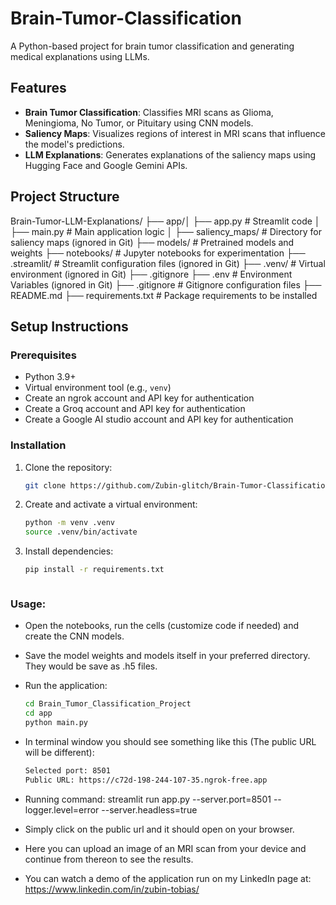# Brain-Tumor-Classification

A Python-based project for brain tumor classification and generating medical explanations using LLMs.

## Features
- **Brain Tumor Classification**: Classifies MRI scans as Glioma, Meningioma, No Tumor, or Pituitary using CNN models.
- **Saliency Maps**: Visualizes regions of interest in MRI scans that influence the model's predictions.
- **LLM Explanations**: Generates explanations of the saliency maps using Hugging Face and Google Gemini APIs.

## Project Structure
Brain-Tumor-LLM-Explanations/ 
├── app/│ 
        ├── app.py # Streamlit code │ 
        ├── main.py # Main application logic │ 
        ├── saliency_maps/                      # Directory for saliency maps (ignored in Git) 
├── models/                                     # Pretrained models and weights 
├── notebooks/                                  # Jupyter notebooks for experimentation 
├── .streamlit/                                 # Streamlit configuration files (ignored in Git)
├── .venv/                                      # Virtual environment (ignored in Git)
├── .gitignore
├── .env                                        # Environment Variables (ignored in Git)
├── .gitignore                                  # Gitignore configuration files
├── README.md
├── requirements.txt                            # Package requirements to be installed


## Setup Instructions
### Prerequisites
- Python 3.9+
- Virtual environment tool (e.g., `venv`)
- Create an ngrok account and API key for authentication
- Create a Groq account and API key for authentication
- Create a Google AI studio account and API key for authentication

### Installation
1. Clone the repository:
   ```bash
   git clone https://github.com/Zubin-glitch/Brain-Tumor-Classification.git
   

2. Create and activate a virtual environment:
    ```bash
    python -m venv .venv
    source .venv/bin/activate

3. Install dependencies:
    ```bash
    pip install -r requirements.txt



### Usage:

- Open the notebooks, run the cells (customize code if needed) and create the CNN models.

- Save the model weights and models itself in your preferred directory. They would be save as .h5 files.

- Run the application:
    ```bash
    cd Brain_Tumor_Classification_Project
    cd app
    python main.py
- In terminal window you should see something like this (The public URL will be different):
    ```bash
    Selected port: 8501
    Public URL: https://c72d-198-244-107-35.ngrok-free.app

- Running command: streamlit run app.py --server.port=8501 --logger.level=error --server.headless=true 

- Simply click on the public url and it should open on your browser.

- Here you can upload an image of an MRI scan from your device and continue from thereon to see the results.

- You can watch a demo of the application run on my LinkedIn page at: https://www.linkedin.com/in/zubin-tobias/


